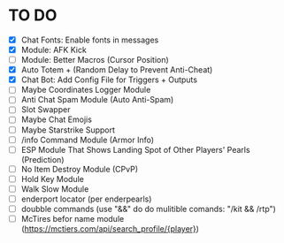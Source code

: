 # TO DO

-   [x] Chat Fonts: Enable fonts in messages
-   [x] Module: AFK Kick
-   [ ] Module: Better Macros (Cursor Position)
-   [x] Auto Totem + (Random Delay to Prevent Anti-Cheat)
-   [x] Chat Bot: Add Config File for Triggers + Outputs
-   [ ] Maybe Coordinates Logger Module
-   [ ] Anti Chat Spam Module (Auto Anti-Spam)
-   [ ] Slot Swapper
-   [ ] Maybe Chat Emojis
-   [ ] Maybe Starstrike Support
-   [ ] /info Command Module (Armor Info)
-   [ ] ESP Module That Shows Landing Spot of Other Players' Pearls (Prediction)
-   [ ] No Item Destroy Module (CPvP)
-   [ ] Hold Key Module
-   [ ] Walk Slow Module
-   [ ] enderport locator (per enderpearls)
-   [ ] doubble commands (use "&&" do do mulitible comands: "/kit && /rtp")
-   [ ] McTires befor name module (https://mctiers.com/api/search_profile/{player})
